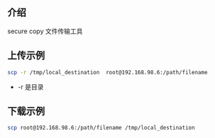 ## 介绍
secure copy 文件传输工具



## 上传示例

```bash
scp -r /tmp/local_destination  root@192.168.98.6:/path/filename
```

- -r 是目录



## 下载示例

```bash
scp root@192.168.98.6:/path/filename /tmp/local_destination
```

